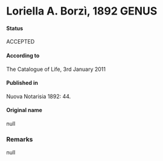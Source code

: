 Loriella A. Borzì, 1892 GENUS
=======

#### Status
ACCEPTED

#### According to
The Catalogue of Life, 3rd January 2011

#### Published in
Nuova Notarisia 1892: 44.

#### Original name
null

### Remarks
null
